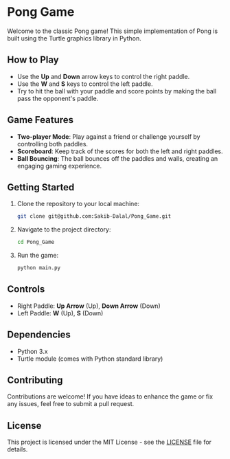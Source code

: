 # Pong Game

Welcome to the classic Pong game! This simple implementation of Pong is built using the Turtle graphics library in Python.

## How to Play

- Use the **Up** and **Down** arrow keys to control the right paddle.
- Use the **W** and **S** keys to control the left paddle.
- Try to hit the ball with your paddle and score points by making the ball pass the opponent's paddle.

## Game Features

- **Two-player Mode**: Play against a friend or challenge yourself by controlling both paddles.
- **Scoreboard**: Keep track of the scores for both the left and right paddles.
- **Ball Bouncing**: The ball bounces off the paddles and walls, creating an engaging gaming experience.

## Getting Started

1. Clone the repository to your local machine:

    ```bash
    git clone git@github.com:Sakib-Dalal/Pong_Game.git
    ```

2. Navigate to the project directory:

    ```bash
    cd Pong_Game
    ```

3. Run the game:

    ```bash
    python main.py
    ```

## Controls

- Right Paddle: **Up Arrow** (Up), **Down Arrow** (Down)
- Left Paddle: **W** (Up), **S** (Down)

## Dependencies

- Python 3.x
- Turtle module (comes with Python standard library)


## Contributing

Contributions are welcome! If you have ideas to enhance the game or fix any issues, feel free to submit a pull request.

## License

This project is licensed under the MIT License - see the [LICENSE](LICENSE) file for details.
